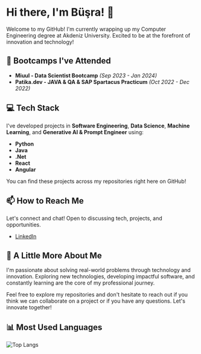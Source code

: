 # Hi there, I'm Büşra! 👋

Welcome to my GitHub! I'm currently wrapping up my Computer Engineering degree at Akdeniz University. Excited to be at the forefront of innovation and technology!

## 🚀 Bootcamps I've Attended
- **Miuul - Data Scientist Bootcamp** *(Sep 2023 - Jan 2024)*
- **Patika.dev - JAVA & QA & SAP Spartacus Practicum** *(Oct 2022 - Dec 2022)*

## 💻 Tech Stack
I've developed projects in **Software Engineering**, **Data Science**, **Machine Learning**, and **Generative AI & Prompt Engineer** using:
- **Python**
- **Java**
- **.Net**
- **React**
- **Angular**

You can find these projects across my repositories right here on GitHub!

## 📫 How to Reach Me
Let's connect and chat! Open to discussing tech, projects, and opportunities.

- [LinkedIn](https://www.linkedin.com/in/busrazenbilci/)

## 🌟 A Little More About Me
I'm passionate about solving real-world problems through technology and innovation. Exploring new technologies, developing impactful software, and constantly learning are the core of my professional journey.

Feel free to explore my repositories and don't hesitate to reach out if you think we can collaborate on a project or if you have any questions. Let's innovate together!

## 📊 Most Used Languages
![Top Langs](https://github-readme-stats.vercel.app/api/top-langs/?username=BusraZenbilci&layout=compact)



<!---
BusraZenbilci/BusraZenbilci is a ✨ special ✨ repository because its `README.md` (this file) appears on your GitHub profile.
You can click the Preview link to take a look at your changes.
--->
